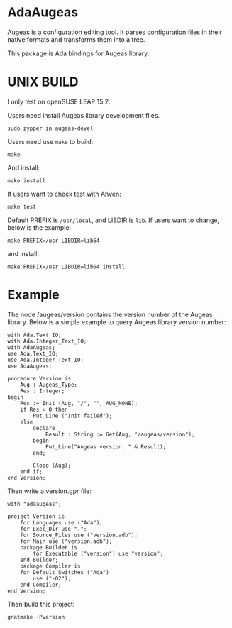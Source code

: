 AdaAugeas
=====

[Augeas](https://augeas.net/) is a configuration editing
tool. It parses configuration files in their native formats
and transforms them into a tree.

This package is Ada bindings for Augeas library.


UNIX BUILD
=====

I only test on openSUSE LEAP 15.2.

Users need install Augeas library development files.

    sudo zypper in augeas-devel

Users need use `make` to build:

    make

And install:

    make install

If users want to check test with Ahven:

    make test

Default PREFIX is `/usr/local`, and LIBDIR is `lib`.
If users want to change, below is the example:

    make PREFIX=/usr LIBDIR=lib64

and install:

    make PREFIX=/usr LIBDIR=lib64 install


Example
=====

The node /augeas/version contains the version number of the Augeas library.
Below is a simple example to query Augeas library version number:

    with Ada.Text_IO;
    with Ada.Integer_Text_IO;
    with AdaAugeas;
    use Ada.Text_IO;
    use Ada.Integer_Text_IO;
    use AdaAugeas;

    procedure Version is
        Aug : Augeas_Type;
        Res : Integer;
    begin
        Res := Init (Aug, "/", "", AUG_NONE);
        if Res < 0 then
            Put_Line ("Init failed");
        else    
            declare
                Result : String := Get(Aug, "/augeas/version");
            begin    
                Put_Line("Augeas version: " & Result);
            end;

            Close (Aug);
        end if;    
    end Version;

Then write a version.gpr file:

    with "adaaugeas";

    project Version is
        for Languages use ("Ada");
        for Exec_Dir use ".";
        for Source_Files use ("version.adb");
        for Main use ("version.adb");
        package Builder is
            for Executable ("version") use "version";
        end Builder;
        package Compiler is
        for Default_Switches ("Ada")
            use ("-O2");
        end Compiler;
    end Version;

Then build this project:

    gnatmake -Pversion

